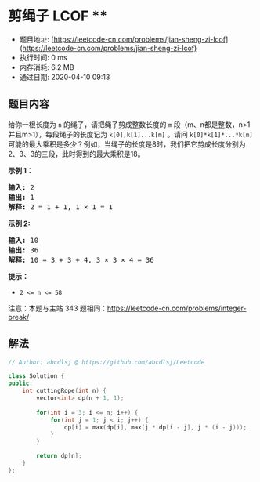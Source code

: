# 剪绳子  LCOF **
- 题目地址: [https://leetcode-cn.com/problems/jian-sheng-zi-lcof](https://leetcode-cn.com/problems/jian-sheng-zi-lcof)
- 执行时间: 0 ms
- 内存消耗: 6.2 MB
- 通过日期: 2020-04-10 09:13

## 题目内容
<p>给你一根长度为 <code>n</code> 的绳子，请把绳子剪成整数长度的 <code>m</code> 段（m、n都是整数，n>1并且m>1），每段绳子的长度记为 <code>k[0],k[1]...k[m]</code> 。请问 <code>k[0]*k[1]*...*k[m]</code> 可能的最大乘积是多少？例如，当绳子的长度是8时，我们把它剪成长度分别为2、3、3的三段，此时得到的最大乘积是18。</p>

<p><strong>示例 1：</strong></p>

<pre><strong>输入: </strong>2
<strong>输出: </strong>1
<strong>解释: </strong>2 = 1 + 1, 1 × 1 = 1</pre>

<p><strong>示例 2:</strong></p>

<pre><strong>输入: </strong>10
<strong>输出: </strong>36
<strong>解释: </strong>10 = 3 + 3 + 4, 3 × 3 × 4 = 36</pre>

<p><strong>提示：</strong></p>

<ul>
	<li><code>2 <= n <= 58</code></li>
</ul>

<p>注意：本题与主站 343 题相同：<a href="https://leetcode-cn.com/problems/integer-break/">https://leetcode-cn.com/problems/integer-break/</a></p>


## 解法
```cpp
// Author: abcdlsj @ https://github.com/abcdlsj/Leetcode

class Solution {
public:
    int cuttingRope(int n) {
        vector<int> dp(n + 1, 1);
        
        for(int i = 3; i <= n; i++) {
            for(int j = 1; j < i; j++) {
                dp[i] = max(dp[i], max(j * dp[i - j], j * (i - j)));
            }
        }

        return dp[n];
    }
};

```